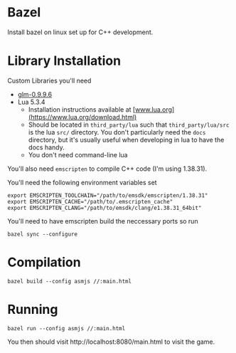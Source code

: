 # Bazel

Install bazel on linux set up for C++ development.


# Library Installation

Custom Libraries you'll need

- [glm-0.9.9.6](https://github.com/g-truc/glm/tags)
- Lua 5.3.4
  - Installation instructions available at [www.lua.org](https://www.lua.org/download.html)
  - Should be located in `third_party/lua` such that `third_party/lua/src` is the lua `src/` directory. You don't particularly need the `docs` directory, but it's usually useful when developing in lua to have the docs handy.
  - You don't need command-line lua

You'll also need `emscripten` to compile C++ code (I'm using 1.38.31).

You'll need the following environment variables set

    export EMSCRIPTEN_TOOLCHAIN="/path/to/emsdk/emscripten/1.38.31"
    export EMSCRIPTEN_CACHE="/path/to/.emscripten_cache"
    export EMSCRIPTEN_CLANG="/path/to/emsdk/clang/e1.38.31_64bit"

You'll need to have emscripten build the neccessary ports so run

    bazel sync --configure


# Compilation

    bazel build --config asmjs //:main.html
	

# Running

    bazel run --config asmjs //:main.html
	
You then should visit http://localhost:8080/main.html to visit the game.

